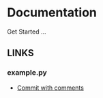 # Documentation

Get Started  ...

## LINKS

### example.py

- [Commit with comments](https://github.com/eugen-hoppe/pattern/blob/25e7df01c6fe158a11ef6375ec9ef2c8ee165cca/v3/casepat/example.py)
